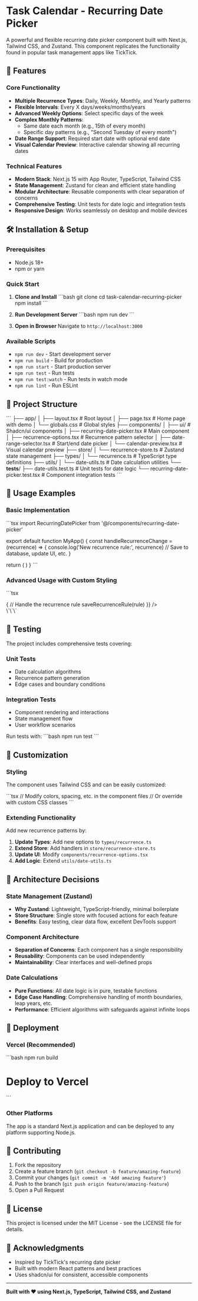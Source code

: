 # Task Calendar - Recurring Date Picker

A powerful and flexible recurring date picker component built with Next.js, Tailwind CSS, and Zustand. This component replicates the functionality found in popular task management apps like TickTick.

## 🚀 Features

### Core Functionality
- **Multiple Recurrence Types**: Daily, Weekly, Monthly, and Yearly patterns
- **Flexible Intervals**: Every X days/weeks/months/years
- **Advanced Weekly Options**: Select specific days of the week
- **Complex Monthly Patterns**: 
  - Same date each month (e.g., 15th of every month)
  - Specific day patterns (e.g., "Second Tuesday of every month")
- **Date Range Support**: Required start date with optional end date
- **Visual Calendar Preview**: Interactive calendar showing all recurring dates

### Technical Features
- **Modern Stack**: Next.js 15 with App Router, TypeScript, Tailwind CSS
- **State Management**: Zustand for clean and efficient state handling
- **Modular Architecture**: Reusable components with clear separation of concerns
- **Comprehensive Testing**: Unit tests for date logic and integration tests
- **Responsive Design**: Works seamlessly on desktop and mobile devices

## 🛠️ Installation & Setup

### Prerequisites
- Node.js 18+ 
- npm or yarn

### Quick Start

1. **Clone and Install**
   \`\`\`bash
   git clone <your-repo-url>
   cd task-calendar-recurring-picker
   npm install
   \`\`\`

2. **Run Development Server**
   \`\`\`bash
   npm run dev
   \`\`\`

3. **Open in Browser**
   Navigate to `http://localhost:3000`

### Available Scripts
- `npm run dev` - Start development server
- `npm run build` - Build for production
- `npm run start` - Start production server
- `npm run test` - Run tests
- `npm run test:watch` - Run tests in watch mode
- `npm run lint` - Run ESLint

## 📁 Project Structure

\`\`\`
├── app/
│   ├── layout.tsx          # Root layout
│   ├── page.tsx           # Home page with demo
│   └── globals.css        # Global styles
├── components/
│   ├── ui/                # Shadcn/ui components
│   ├── recurring-date-picker.tsx    # Main component
│   ├── recurrence-options.tsx       # Recurrence pattern selector
│   ├── date-range-selector.tsx      # Start/end date picker
│   └── calendar-preview.tsx         # Visual calendar preview
├── store/
│   └── recurrence-store.ts          # Zustand state management
├── types/
│   └── recurrence.ts               # TypeScript type definitions
├── utils/
│   └── date-utils.ts              # Date calculation utilities
└── __tests__/
    ├── date-utils.test.ts         # Unit tests for date logic
    └── recurring-date-picker.test.tsx # Component integration tests
\`\`\`

## 🎯 Usage Examples

### Basic Implementation
\`\`\`tsx
import RecurringDatePicker from '@/components/recurring-date-picker'

export default function MyApp() {
  const handleRecurrenceChange = (recurrence) => {
    console.log('New recurrence rule:', recurrence)
    // Save to database, update UI, etc.
  }

  return (
    <RecurringDatePicker 
      onRecurrenceChange={handleRecurrenceChange}
    />
  )
}
\`\`\`

### Advanced Usage with Custom Styling
\`\`\`tsx
<div className="max-w-4xl mx-auto p-6">
  <RecurringDatePicker 
    onRecurrenceChange={(rule) => {
      // Handle the recurrence rule
      saveRecurrenceRule(rule)
    }}
  />
</div>
\`\`\`

## 🧪 Testing

The project includes comprehensive tests covering:

### Unit Tests
- Date calculation algorithms
- Recurrence pattern generation
- Edge cases and boundary conditions

### Integration Tests  
- Component rendering and interactions
- State management flow
- User workflow scenarios

Run tests with:
\`\`\`bash
npm run test
\`\`\`

## 🎨 Customization

### Styling
The component uses Tailwind CSS and can be easily customized:

\`\`\`tsx
// Modify colors, spacing, etc. in the component files
// Or override with custom CSS classes
\`\`\`

### Extending Functionality
Add new recurrence patterns by:

1. **Update Types**: Add new options to `types/recurrence.ts`
2. **Extend Store**: Add handlers in `store/recurrence-store.ts`  
3. **Update UI**: Modify `components/recurrence-options.tsx`
4. **Add Logic**: Extend `utils/date-utils.ts`

## 🔧 Architecture Decisions

### State Management (Zustand)
- **Why Zustand**: Lightweight, TypeScript-friendly, minimal boilerplate
- **Store Structure**: Single store with focused actions for each feature
- **Benefits**: Easy testing, clear data flow, excellent DevTools support

### Component Architecture
- **Separation of Concerns**: Each component has a single responsibility
- **Reusability**: Components can be used independently
- **Maintainability**: Clear interfaces and well-defined props

### Date Calculations
- **Pure Functions**: All date logic is in pure, testable functions
- **Edge Case Handling**: Comprehensive handling of month boundaries, leap years, etc.
- **Performance**: Efficient algorithms with safeguards against infinite loops

## 🚀 Deployment

### Vercel (Recommended)
\`\`\`bash
npm run build
# Deploy to Vercel
\`\`\`

### Other Platforms
The app is a standard Next.js application and can be deployed to any platform supporting Node.js.

## 🤝 Contributing

1. Fork the repository
2. Create a feature branch (`git checkout -b feature/amazing-feature`)
3. Commit your changes (`git commit -m 'Add amazing feature'`)
4. Push to the branch (`git push origin feature/amazing-feature`)
5. Open a Pull Request

## 📝 License

This project is licensed under the MIT License - see the LICENSE file for details.

## 🙏 Acknowledgments

- Inspired by TickTick's recurring date picker
- Built with modern React patterns and best practices
- Uses shadcn/ui for consistent, accessible components

---

**Built with ❤️ using Next.js, TypeScript, Tailwind CSS, and Zustand**

